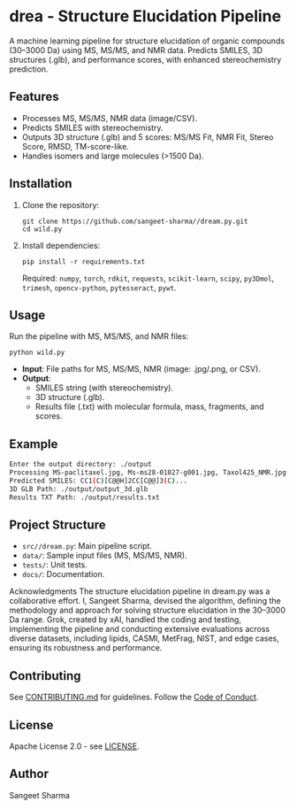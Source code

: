 
# drea - Structure Elucidation Pipeline

A machine learning pipeline for structure elucidation of organic compounds (30–3000 Da) using MS, MS/MS, and NMR data. Predicts SMILES, 3D structures (.glb), and performance scores, with enhanced stereochemistry prediction.

## Features
- Processes MS, MS/MS, NMR data (image/CSV).
- Predicts SMILES with stereochemistry.
- Outputs 3D structure (.glb) and 5 scores: MS/MS Fit, NMR Fit, Stereo Score, RMSD, TM-score-like.
- Handles isomers and large molecules (>1500 Da).

## Installation
1. Clone the repository:
   ```
   git clone https://github.com/sangeet-sharma//dream.py.git
   cd wild.py
   ```
2. Install dependencies:
   ```
   pip install -r requirements.txt
   ```
   Required: `numpy`, `torch`, `rdkit`, `requests`, `scikit-learn`, `scipy`, `py3Dmol`, `trimesh`, `opencv-python`, `pytesseract`, `pywt`.

## Usage
Run the pipeline with MS, MS/MS, and NMR files:
```
python wild.py
```
- **Input**: File paths for MS, MS/MS, NMR (image: .jpg/.png, or CSV).
- **Output**: 
  - SMILES string (with stereochemistry).
  - 3D structure (.glb).
  - Results file (.txt) with molecular formula, mass, fragments, and scores.

## Example
```bash
Enter the output directory: ./output
Processing MS-paclitaxel.jpg, Ms-ms28-01027-g001.jpg, Taxol425_NMR.jpg:
Predicted SMILES: CC1(C)[C@@H]2CC[C@@]3(C)...
3D GLB Path: ./output/output_3d.glb
Results TXT Path: ./output/results.txt
```

## Project Structure
- `src//dream.py`: Main pipeline script.
- `data/`: Sample input files (MS, MS/MS, NMR).
- `tests/`: Unit tests.
- `docs/`: Documentation.

Acknowledgments
The structure elucidation pipeline in dream.py was a collaborative effort. I, Sangeet Sharma, devised the algorithm, defining the methodology and approach for solving structure elucidation in the 30–3000 Da range. Grok, created by xAI, handled the coding and testing, implementing the pipeline and conducting extensive evaluations across diverse datasets, including lipids, CASMI, MetFrag, NIST, and edge cases, ensuring its robustness and performance.


## Contributing
See [CONTRIBUTING.md](CONTRIBUTING.md) for guidelines. Follow the [Code of Conduct](CODE_OF_CONDUCT.md).

## License
Apache License 2.0 - see [LICENSE](LICENSE).

## Author
Sangeet Sharma

